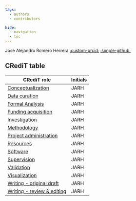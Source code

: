 ```yaml
---
tags:
  - authors
  - contributors

hide:
  - navigation
  - toc
---
```


 Jose Alejandro Romero Herrera [:custom-orcid:](https://orcid.org/0000-0002-4765-2087) [:simple-github:](https://github.com/joseale2310)


## CRediT table

| CRediT role                                                                                     | Initials |
|-------------------------------------------------------------------------------------------------|----------|
| [Conceptualization](https://credit.niso.org/contributor-roles/conceptualization/)               |   JARH   |
| [Data curation](https://credit.niso.org/contributor-roles/data-curation/)                       |   JARH   |
| [Formal Analysis](https://credit.niso.org/contributor-roles/formal-analysis/)                   |   JARH   |
| [Funding acquisition](https://credit.niso.org/contributor-roles/funding-acquisition/)           |   JARH   |
| [Investigation](https://credit.niso.org/contributor-roles/investigation/)                       |   JARH   |
| [Methodology](https://credit.niso.org/contributor-roles/methodology/)                           |   JARH   |
| [Project administration](https://credit.niso.org/contributor-roles/project-administration/)     |   JARH   |
| [Resources](https://credit.niso.org/contributor-roles/resources/)                               |   JARH   |
| [Software](https://credit.niso.org/contributor-roles/software/)                                 |   JARH   |
| [Supervision](https://credit.niso.org/contributor-roles/supervision/)                           |   JARH   |
| [Validation](https://credit.niso.org/contributor-roles/validation/)                             |   JARH   |
| [Visualization](https://credit.niso.org/contributor-roles/visualization/)                       |   JARH   |
| [Writing - original draft](https://credit.niso.org/contributor-roles/writing-original-draft/)   |   JARH   |
| [Writing - review & editing](https://credit.niso.org/contributor-roles/writing-review-editing/) |   JARH   |